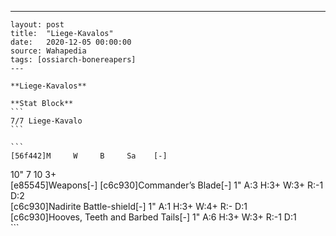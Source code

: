 ---
    layout: post
    title:  "Liege-Kavalos"
    date:   2020-12-05 00:00:00
    source: Wahapedia
    tags: [ossiarch-bonereapers]
    ---
    
    **Liege-Kavalos**
    
    **Stat Block**
    ```
    7/7 Liege-Kavalo
    ```
    
    ```
    [56f442]M     W     B     Sa    [-]
10"   7     10    3+    
[e85545]Weapons[-]
[c6c930]Commander’s Blade[-]
1"     A:3    H:3+   W:3+   R:-1   D:2   
[c6c930]Nadirite Battle-shield[-]
1"     A:1    H:3+   W:4+   R:-    D:1   
[c6c930]Hooves, Teeth and Barbed Tails[-]
1"     A:6    H:3+   W:3+   R:-1   D:1   
    ```
    
    
    